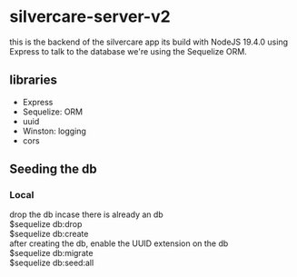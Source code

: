 # silvercare-server-v2

this is the backend of the silvercare app
its build with NodeJS 19.4.0 using Express
to talk to the database we're using the Sequelize ORM.

## libraries

- Express
- Sequelize: ORM
- uuid
- Winston: logging
- cors

## Seeding the db

### Local

drop the db incase there is already an db  
 $sequelize db:drop  
 $sequelize db:create  
after creating the db, enable the UUID extension on the db  
$sequelize db:migrate  
$sequelize db:seed:all

